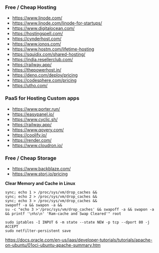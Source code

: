 ### Free / Cheap Hosting
- https://www.linode.com/
- https://www.linode.com/linode-for-startups/
- https://www.digitalocean.com/
- https://hostingspell.com/
- https://cynderhost.com/
- https://www.ionos.com/
- https://www.hostm.com/lifetime-hosting
- https://squidix.com/shared-hosting/
- https://india.resellerclub.com/
- https://railway.app/
- https://thepowerhost.in/
- https://deno.com/deploy/pricing
- https://codesphere.com/pricing
- https://utho.com/

### PaaS for Hosting Custom apps
- https://www.porter.run/
- https://easypanel.io/
- https://www.cyclic.sh/
- https://railway.app/
- https://www.qovery.com/
- https://coolify.io/
- https://render.com/
- https://www.cloudron.io/

### Free / Cheap Storage
- https://www.backblaze.com/
- https://www.storj.io/pricing

**Clear Memory and Cache in Linux**
```
sync; echo 1 > /proc/sys/vm/drop_caches &&
sync; echo 2 > /proc/sys/vm/drop_caches &&
sync; echo 3 > /proc/sys/vm/drop_caches &&
swapoff -a && swapon -a &&
su -c "echo 3 >'/proc/sys/vm/drop_caches' && swapoff -a && swapon -a && printf '\n%s\n' 'Ram-cache and Swap Cleared'" root
```

```
sudo iptables -I INPUT 6 -m state --state NEW -p tcp --dport 80 -j ACCEPT
sudo netfilter-persistent save
```
https://docs.oracle.com/en-us/iaas/developer-tutorials/tutorials/apache-on-ubuntu/01oci-ubuntu-apache-summary.htm
